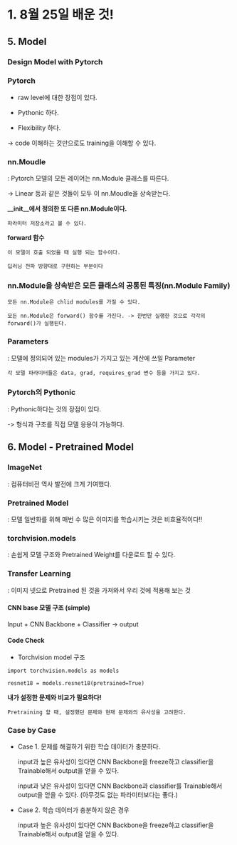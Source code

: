 # 1. 8월 25일 배운 것!

## 5. Model

### Design Model with Pytorch

### Pytorch

* raw level에 대한 장점이 있다.

* Pythonic 하다.

* Flexibility 하다.

-> code 이해하는 것만으로도 training을 이해할 수 있다.

### nn.Moudle

: Pytorch 모델의 모든 레이어는 nn.Module 클래스를 따른다.

-> Linear 등과 같은 것들이 모두 이 nn.Moudle을 상속받는다.

**__init__에서 정의한 또 다른 nn.Module이다.**

    파라미터 저장소라고 볼 수 있다.
    
**forward 함수**

    이 모델이 호출 되었을 때 실행 되는 함수이다.
    
    딥러닝 전파 방향대로 구현하는 부분이다
    

### nn.Module을 상속받은 모든 클래스의 공통된 특징(nn.Module Family)

    모든 nn.Module은 chlid modules를 가질 수 있다.
    
    모든 nn.Module은 forward() 함수를 가진다. -> 한번만 실행한 것으로 각각의 forward()가 실행된다.


### Parameters

: 모델에 정의되어 있는 modules가 가지고 있는 계산에 쓰일 Parameter

    각 모델 파라미터들은 data, grad, requires_grad 변수 등을 가지고 있다.
    
### Pytorch의 Pythonic

: Pythonic하다는 것의 장점이 있다.

-> 형식과 구조를 직접 모델 응용이 가능하다.

## 6. Model - Pretrained Model

### ImageNet

: 컴퓨터비전 역사 발전에 크게 기여했다.

### Pretrained Model

: 모델 일반화를 위해 매번 수 많은 이미지를 학습시키는 것은 비효율적이다!!


### torchvision.models

: 손쉽게 모델 구조와 Pretrained Weight를 다운로드 할 수 있다.

### Transfer Learning

: 이미지 넷으로 Pretrained 된 것을 가져와서 우리 것에 적용해 보는 것

#### CNN base 모델 구조 (simple)

Input + CNN Backbone + Classifier -> output

#### Code Check

* Torchvision model 구조

~~~
import torchvision.models as models

resnet18 = models.resnet18(pretrained=True)
~~~

**내가 설정한 문제와 비교가 필요하다!**

    Pretraining 할 때, 설정했던 문제와 현재 문제와의 유사성을 고려한다.
    
### Case by Case

* Case 1. 문제를 해결하기 위한 학습 데이터가 충분하다.

    input과 높은 유사성이 있다면 CNN Backbone을 freeze하고 classifier을 Trainable해서 output을 얻을 수 있다.
    
    input과 낮은 유사성이 있다면 CNN Backbone과 classifier를 Trainable해서 output을 얻을 수 있다. (아무것도 없는 파라미터보다는 좋다.)
    
 * Case 2. 학습 데이터가 충분하지 않은 경우

    input과 높은 유사성이 있다면 CNN Backbone을 freeze하고 classifier을 Trainable해서 output을 얻을 수 있다.
